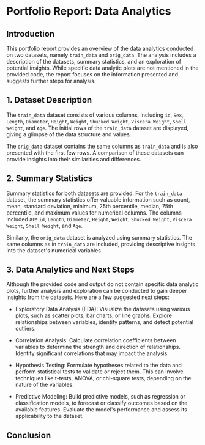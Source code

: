 
# **Portfolio Report: Data Analytics**

## Introduction

This portfolio report provides an overview of the data analytics conducted on two datasets, namely `train_data` and `orig_data`. The analysis includes a description of the datasets, summary statistics, and an exploration of potential insights. While specific data analytic plots are not mentioned in the provided code, the report focuses on the information presented and suggests further steps for analysis.

## 1. Dataset Description

The `train_data` dataset consists of various columns, including `id`, `Sex`, `Length`, `Diameter`, `Height`, `Weight`, `Shucked Weight`, `Viscera Weight`, `Shell Weight`, and `Age`. The initial rows of the `train_data` dataset are displayed, giving a glimpse of the data structure and values.

The `orig_data` dataset contains the same columns as `train_data` and is also presented with the first few rows. A comparison of these datasets can provide insights into their similarities and differences.

## 2. Summary Statistics

Summary statistics for both datasets are provided. For the `train_data` dataset, the summary statistics offer valuable information such as count, mean, standard deviation, minimum, 25th percentile, median, 75th percentile, and maximum values for numerical columns. The columns included are `id`, `Length`, `Diameter`, `Height`, `Weight`, `Shucked Weight`, `Viscera Weight`, `Shell Weight`, and `Age`.

Similarly, the `orig_data` dataset is analyzed using summary statistics. The same columns as in `train_data` are included, providing descriptive insights into the dataset's numerical variables.

## 3. Data Analytics and Next Steps

Although the provided code and output do not contain specific data analytic plots, further analysis and exploration can be conducted to gain deeper insights from the datasets. Here are a few suggested next steps:

-   Exploratory Data Analysis (EDA): Visualize the datasets using various plots, such as scatter plots, bar charts, or line graphs. Explore relationships between variables, identify patterns, and detect potential outliers.
    
-   Correlation Analysis: Calculate correlation coefficients between variables to determine the strength and direction of relationships. Identify significant correlations that may impact the analysis.
    
-   Hypothesis Testing: Formulate hypotheses related to the data and perform statistical tests to validate or reject them. This can involve techniques like t-tests, ANOVA, or chi-square tests, depending on the nature of the variables.
    
-   Predictive Modeling: Build predictive models, such as regression or classification models, to forecast or classify outcomes based on the available features. Evaluate the model's performance and assess its applicability to the dataset.
    

## Conclusion
